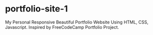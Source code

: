 # portfolio-site-1
My Personal Responsive Beautiful Portfolio Website Using HTML, CSS, Javascript. Inspired by FreeCodeCamp Portfolio Project.  
